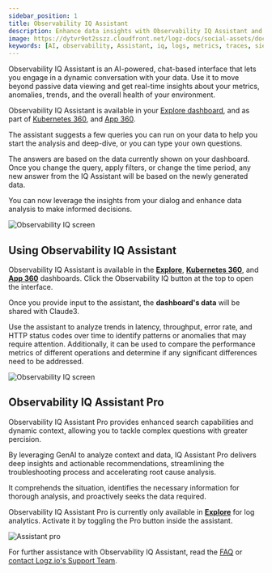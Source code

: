 ```yaml
---
sidebar_position: 1
title: Observability IQ Assistant
description: Enhance data insights with Observability IQ Assistant and get AI-powered analysis of your data.
image: https://dytvr9ot2sszz.cloudfront.net/logz-docs/social-assets/docs-social.jpg
keywords: [AI, observability, Assistant, iq, logs, metrics, traces, siem, insights, analysis, services, logz.io]
---
```


Observability IQ Assistant is an AI-powered, chat-based interface that lets you engage in a dynamic conversation with your data. Use it to move beyond passive data viewing and get real-time insights about your metrics, anomalies, trends, and the overall health of your environment.

Observability IQ Assistant is available in your [Explore dashboard](https://app.logz.io/#/dashboard/explore), and as part of [Kubernetes 360](https://app.logz.io/#/dashboard/observability/k8s360), and [App 360](https://app.logz.io/#/dashboard/spm/service-overview).

The assistant suggests a few queries you can run on your data to help you start the analysis and deep-dive, or you can type your own questions.

The answers are based on the data currently shown on your dashboard. Once you change the query, apply filters, or change the time period, any new answer from the IQ Assistant will be based on the newly generated data. 

You can now leverage the insights from your dialog and enhance data analysis to make informed decisions.

![Observability IQ screen](https://dytvr9ot2sszz.cloudfront.net/logz-docs/explore-dashboard/obsiq-explore.png)

<h2 id="start"> Using Observability IQ Assistant </h2> 

Observability IQ Assistant is available in the **[Explore](https://app.logz.io/#/dashboard/explore)**, **[Kubernetes 360](https://app.logz.io/#/dashboard/observability/k8s360)**, and **[App 360](https://app.logz.io/#/dashboard/spm/services/table)** dashboards. Click the Observability IQ button at the top to open the interface.

Once you provide input to the assistant, the **dashboard's data** will be shared with Claude3.

Use the assistant to analyze trends in latency, throughput, error rate, and HTTP status codes over time to identify patterns or anomalies that may require attention. Additionally, it can be used to compare the performance metrics of different operations and determine if any significant differences need to be addressed.

![Observability IQ screen](https://dytvr9ot2sszz.cloudfront.net/logz-docs/services/observabilityiq-mar27.png)

## Observability IQ Assistant Pro

Observability IQ Assistant Pro provides enhanced search capabilities and dynamic context, allowing you to tackle complex questions with greater percision. 

By leveraging GenAI to analyze context and data, IQ Assistant Pro delivers deep insights and actionable recommendations, streamlining the troubleshooting process and accelerating root cause analysis.

It comprehends the situation, identifies the necessary information for thorough analysis, and proactively seeks the data required.

Observability IQ Assistant Pro is currently only available in **[Explore](https://app.logz.io/#/dashboard/explore)** for log analytics. Activate it by toggling the Pro button inside the assistant. 

![Assistant pro](https://dytvr9ot2sszz.cloudfront.net/whats-new-announcements/aiassistantprobutton.gif)


For further assistance with Observability IQ Assistant, read the [FAQ](https://docs.logz.io/docs/user-guide/observability/faq) or [contact Logz.io's Support Team](mailto:help@logz.io).